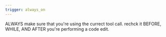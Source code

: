 ```yaml
---
trigger: always_on
---
```


ALWAYS make sure that you're using the currect tool call. rechck it BEFORE, WHILE, AND AFTER you're performing a code edit.
